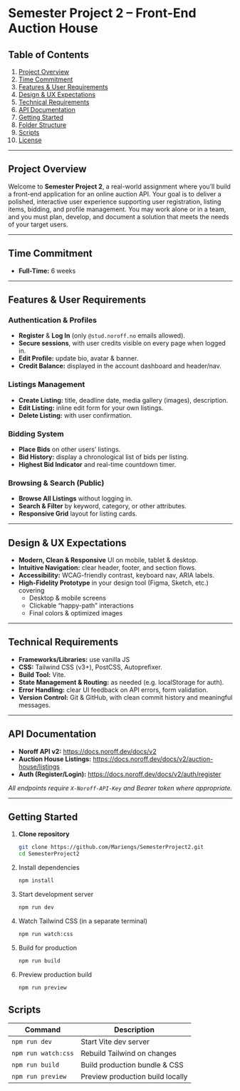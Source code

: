 # Semester Project 2 – Front-End Auction House

## Table of Contents

1. [Project Overview](#project-overview)
2. [Time Commitment](#time-commitment)
3. [Features & User Requirements](#features--user-requirements)
4. [Design & UX Expectations](#design--ux-expectations)
5. [Technical Requirements](#technical-requirements)
6. [API Documentation](#api-documentation)
7. [Getting Started](#getting-started)
8. [Folder Structure](#folder-structure)
9. [Scripts](#scripts)
10. [License](#license)

---

## Project Overview

Welcome to **Semester Project 2**, a real-world assignment where you’ll build a front-end application for an online auction API. Your goal is to deliver a polished, interactive user experience supporting user registration, listing items, bidding, and profile management. You may work alone or in a team, and you must plan, develop, and document a solution that meets the needs of your target users.

---

## Time Commitment

- **Full-Time:** 6 weeks

---

## Features & User Requirements

### Authentication & Profiles

- **Register** & **Log In** (only `@stud.noroff.no` emails allowed).
- **Secure sessions**, with user credits visible on every page when logged in.
- **Edit Profile:** update bio, avatar & banner.
- **Credit Balance:** displayed in the account dashboard and header/nav.

### Listings Management

- **Create Listing:** title, deadline date, media gallery (images), description.
- **Edit Listing:** inline edit form for your own listings.
- **Delete Listing:** with user confirmation.

### Bidding System

- **Place Bids** on other users’ listings.
- **Bid History:** display a chronological list of bids per listing.
- **Highest Bid Indicator** and real-time countdown timer.

### Browsing & Search (Public)

- **Browse All Listings** without logging in.
- **Search & Filter** by keyword, category, or other attributes.
- **Responsive Grid** layout for listing cards.

---

## Design & UX Expectations

- **Modern, Clean & Responsive** UI on mobile, tablet & desktop.
- **Intuitive Navigation:** clear header, footer, and section flows.
- **Accessibility:** WCAG-friendly contrast, keyboard nav, ARIA labels.
- **High-Fidelity Prototype** in your design tool (Figma, Sketch, etc.) covering
  - Desktop & mobile screens
  - Clickable “happy-path” interactions
  - Final colors & optimized images

---

## Technical Requirements

- **Frameworks/Libraries:** use vanilla JS
- **CSS:** Tailwind CSS (v3+), PostCSS, Autoprefixer.
- **Build Tool:** Vite.
- **State Management & Routing:** as needed (e.g. localStorage for auth).
- **Error Handling:** clear UI feedback on API errors, form validation.
- **Version Control:** Git & GitHub, with clean commit history and meaningful messages.

---

## API Documentation

- **Noroff API v2:** https://docs.noroff.dev/docs/v2
- **Auction House Listings:** https://docs.noroff.dev/docs/v2/auction-house/listings
- **Auth (Register/Login):** https://docs.noroff.dev/docs/v2/auth/register

_All endpoints require `X-Noroff-API-Key` and Bearer token where appropriate._

---

## Getting Started

1. **Clone repository**

   ```bash
   git clone https://github.com/Mariengs/SemesterProject2.git
   cd SemesterProject2

   ```

2. Install dependencies

   ```bash
   npm install
   ```

3. Start development server

   ```bash
   npm run dev
   ```

4. Watch Tailwind CSS (in a separate terminal)

   ```bash
   npm run watch:css
   ```

5. Build for production

   ```bash
   npm run build
   ```

6. Preview production build
   ```bash
   npm run preview
   ```

## Scripts

| Command             | Description                      |
| ------------------- | -------------------------------- |
| `npm run dev`       | Start Vite dev server            |
| `npm run watch:css` | Rebuild Tailwind on changes      |
| `npm run build`     | Build production bundle & CSS    |
| `npm run preview`   | Preview production build locally |
